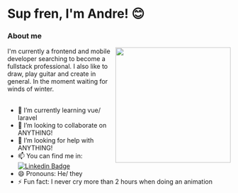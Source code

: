# Sup fren, I'm Andre! 😊

### About me
<img align="right" width="260" height="260" src="https://i.imgur.com/QUTw7vq.gif">
I'm currently a frontend and mobile developer searching to become a fullstack professional. I also  like to draw, play guitar and create in general. In the moment waiting for winds of winter. 
<br />
<br />

- 🌱 I’m currently learning vue/ laravel 
- 👯 I’m looking to collaborate on ANYTHING!
- 🤔 I’m looking for help with ANYTHING! 
- 📫 You can find me in: [![Linkedin Badge](https://img.shields.io/badge/-LinkedIn-blue?style=flat-square&logo=Linkedin&logoColor=white&link=https://www.linkedin.com/in/elandvarse/)](https://www.linkedin.com/in/elandvarse/)
- 😄 Pronouns: He/ they
- ⚡ Fun fact: I never cry more than 2 hours when doing an animation
